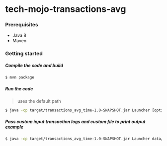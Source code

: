 # tech-mojo-transactions-avg

### Prerequisites
* Java 8
* Maven

### Getting started

##### Compile the code and build
```bash 
$ mvn package
```

##### Run the code 
> uses the default path
```bash
$ java -cp target/transactions_avg_time-1.0-SNAPSHOT.jar Launcher [optional filepath]
```

##### Pass custom input transaction logs and custom file to print output example

```bash
$ java -cp target/transactions_avg_time-1.0-SNAPSHOT.jar Launcher data/transaction_logs_custom.txt data/my_transaction_output.txt
```
